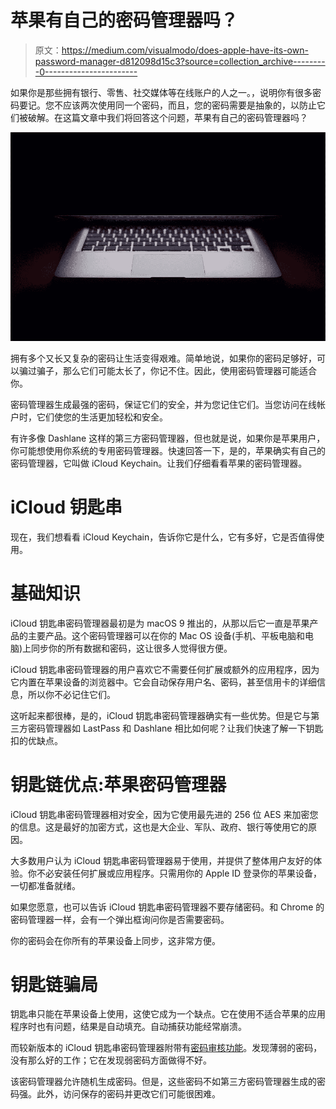 # 苹果有自己的密码管理器吗？

> 原文：<https://medium.com/visualmodo/does-apple-have-its-own-password-manager-d812098d15c3?source=collection_archive---------0----------------------->

如果你是那些拥有银行、零售、社交媒体等在线账户的人之一。，说明你有很多密码要记。您不应该两次使用同一个密码，而且，您的密码需要是抽象的，以防止它们被破解。在这篇文章中我们将回答这个问题，苹果有自己的密码管理器吗？

![](img/b3f9baa6b231058e7b47caefea43a54a.png)

拥有多个又长又复杂的密码让生活变得艰难。简单地说，如果你的密码足够好，可以骗过骗子，那么它们可能太长了，你记不住。因此，使用密码管理器可能适合你。

密码管理器生成最强的密码，保证它们的安全，并为您记住它们。当您访问在线帐户时，它们使您的生活更加轻松和安全。

有许多像 Dashlane 这样的第三方密码管理器，但也就是说，如果你是苹果用户，你可能想使用你系统的专用密码管理器。快速回答一下，是的，苹果确实有自己的密码管理器，它叫做 iCloud Keychain。让我们仔细看看苹果的密码管理器。

# iCloud 钥匙串

现在，我们想看看 iCloud Keychain，告诉你它是什么，它有多好，它是否值得使用。

# 基础知识

iCloud 钥匙串密码管理器最初是为 macOS 9 推出的，从那以后它一直是苹果产品的主要产品。这个密码管理器可以在你的 Mac OS 设备(手机、平板电脑和电脑)上同步你的所有数据和密码，这让很多人觉得很方便。

iCloud 钥匙串密码管理器的用户喜欢它不需要任何扩展或额外的应用程序，因为它内置在苹果设备的浏览器中。它会自动保存用户名、密码，甚至信用卡的详细信息，所以你不必记住它们。

这听起来都很棒，是的，iCloud 钥匙串密码管理器确实有一些优势。但是它与第三方密码管理器如 LastPass 和 Dashlane 相比如何呢？让我们快速了解一下钥匙扣的优缺点。

# 钥匙链优点:苹果密码管理器

iCloud 钥匙串密码管理器相对安全，因为它使用最先进的 256 位 AES 来加密您的信息。这是最好的加密方式，这也是大企业、军队、政府、银行等使用它的原因。

大多数用户认为 iCloud 钥匙串密码管理器易于使用，并提供了整体用户友好的体验。你不必安装任何扩展或应用程序。只需用你的 Apple ID 登录你的苹果设备，一切都准备就绪。

如果您愿意，也可以告诉 iCloud 钥匙串密码管理器不要存储密码。和 Chrome 的密码管理器一样，会有一个弹出框询问你是否需要密码。

你的密码会在你所有的苹果设备上同步，这非常方便。

# 钥匙链骗局

钥匙串只能在苹果设备上使用，这使它成为一个缺点。它在使用不适合苹果的应用程序时也有问题，结果是自动填充。自动捕获功能经常崩溃。

而较新版本的 iCloud 钥匙串密码管理器附带有[密码审核功能](https://visualmodo.com/password-manager-usage-guide/)。发现薄弱的密码，没有那么好的工作；它在发现弱密码方面做得不好。

该密码管理器允许随机生成密码。但是，这些密码不如第三方密码管理器生成的密码强。此外，访问保存的密码并更改它们可能很困难。